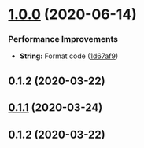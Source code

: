 # [1.0.0](https://github.com/gyx8899/npm-template/compare/v0.1.1...v1.0.0) (2020-06-14)


### Performance Improvements

* **String:** Format code ([1d67af9](https://github.com/gyx8899/npm-template/commit/1d67af91eaf2217764f7780c22b6bf22837ffd46))



## 0.1.2 (2020-03-22)



## [0.1.1](https://github.com/gyx8899/npm-template/compare/v0.1.2...v0.1.1) (2020-03-24)



## 0.1.2 (2020-03-22)



